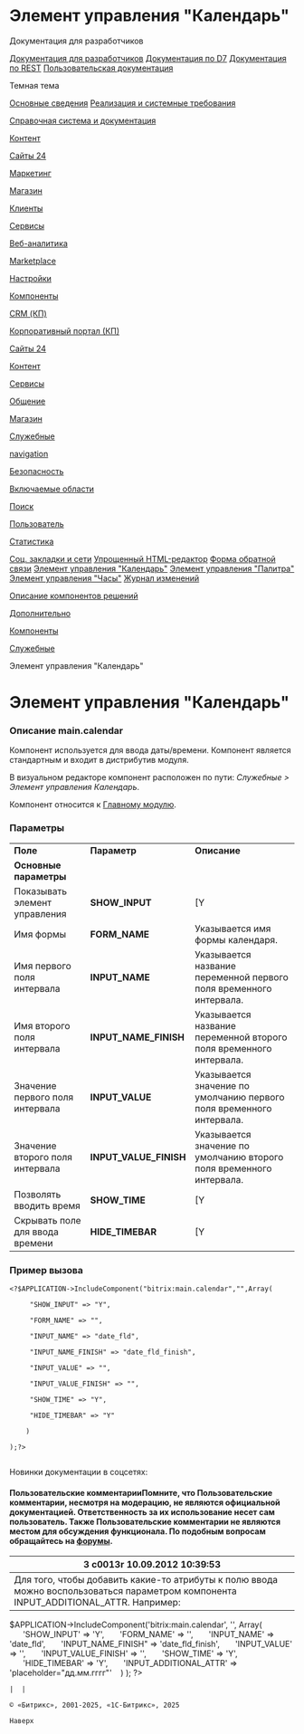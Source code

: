 # Элемент управления "Календарь"

Документация для разработчиков

[Документация для разработчиков](https://dev.1c-bitrix.ru/api_help/)
[Документация по D7](https://dev.1c-bitrix.ru/api_d7/)
[Документация по REST](https://dev.1c-bitrix.ru/rest_help/)
[Пользовательская документация](https://dev.1c-bitrix.ru/user_help/)

Темная тема

[Основные сведения](/user_help/index.php)
[Реализация и системные требования](/user_help/reqintro.php)

[Справочная система и документация](/user_help/help/index.php)

[Контент](/user_help/content/index.php)

[Сайты 24](/user_help/sites24/index.php)

[Маркетинг](/user_help/marketing/index.php)

[Магазин](/user_help/store/index.php)

[Клиенты](/user_help/clients/index.php)

[Сервисы](/user_help/service/index.php)

[Веб-аналитика](/user_help/statistic/index.php)

[Marketplace](/user_help/marketplace/index.php)

[Настройки](/user_help/settings/index.php)

[Компоненты](/user_help/components/index.php)

[CRM (КП)](/user_help/components/crm/index.php)

[Корпоративный портал (КП)](/user_help/components/intranet/index.php)

[Сайты 24](/user_help/components/landing/index.php)

[Контент](/user_help/components/content/index.php)

[Сервисы](/user_help/components/services/index.php)

[Общение](/user_help/components/obschenie/index.php)

[Магазин](/user_help/components/magazin/index.php)

[Служебные](/user_help/components/sluzhebnie/index.php)

[navigation](/user_help/components/sluzhebnie/navigation/index.php)

[Безопасность](/user_help/components/sluzhebnie/security/index.php)

[Включаемые области](/user_help/components/sluzhebnie/included_regions/index.php)

[Поиск](/user_help/components/sluzhebnie/search/index.php)

[Пользователь](/user_help/components/sluzhebnie/user/index.php)

[Статистика](/user_help/components/sluzhebnie/statistic/index.php)

[Соц. закладки и сети](/user_help/components/sluzhebnie/main_share.php)
[Упрощенный HTML-редактор](/user_help/components/sluzhebnie/fileman_light_editor.php)
[Форма обратной связи](/user_help/components/sluzhebnie/main_feedback.php)
[Элемент управления "Календарь"](/user_help/components/sluzhebnie/main_calendar.php)
[Элемент управления "Палитра"](/user_help/components/sluzhebnie/main_colorpicker.php)
[Элемент управления "Часы"](/user_help/components/sluzhebnie/main_clock.php)
[Журнал изменений](/user_help/components/sluzhebnie/event_list.php)

[Описание компонентов решений](/user_help/description_decisions/index.php)

[Дополнительно](/user_help/additional/index.php)

[Компоненты](/user_help/components/index.php)

[Служебные](/user_help/components/sluzhebnie/index.php)

Элемент управления "Календарь"

# Элемент управления "Календарь"

### Описание **main.calendar**

Компонент используется для ввода даты/времени. Компонент является стандартным и входит в дистрибутив модуля.

В визуальном редакторе компонент расположен по пути: *Служебные > Элемент управления Календарь*.

Компонент относится к [Главному модулю](/user_help/settings/settings/index.php).

### Параметры

|  |  |  |
| --- | --- | --- |
| **Поле** | **Параметр** | **Описание** |
| **Основные параметры** | | |
| Показывать элемент управления | **SHOW\_INPUT** | [Y|N] Параметр служит для выбора способа отображения календаря:  * **Y** - показывать иконки календаря с полем ввода; * **N** - показывать только иконки календаря. |
| Имя формы | **FORM\_NAME** | Указывается имя формы календаря. |
| Имя первого поля интервала | **INPUT\_NAME** | Указывается название переменной первого поля временного интервала. |
| Имя второго поля интервала | **INPUT\_NAME\_FINISH** | Указывается название переменной второго поля временного интервала. |
| Значение первого поля интервала | **INPUT\_VALUE** | Указывается значение по умолчанию первого поля временного интервала. |
| Значение второго поля интервала | **INPUT\_VALUE\_FINISH** | Указывается значение по умолчанию второго поля временного интервала. |
| Позволять вводить время | **SHOW\_TIME** | [Y|N] При отмеченной опции пользователь имеет возможность указать не только дату, но и время. |
| Скрывать поле для ввода времени | **HIDE\_TIMEBAR** | [Y|N] При отмеченной опции поле для ввода времени будет скрыто. |

### Пример вызова

```
<?$APPLICATION->IncludeComponent("bitrix:main.calendar","",Array(
     "SHOW_INPUT" => "Y",
     "FORM_NAME" => "",
     "INPUT_NAME" => "date_fld",
     "INPUT_NAME_FINISH" => "date_fld_finish",
     "INPUT_VALUE" => "",
     "INPUT_VALUE_FINISH" => "", 
     "SHOW_TIME" => "Y",
     "HIDE_TIMEBAR" => "Y"
	)
);?>

```

Новинки документации в соцсетях:

#### Пользовательские комментарииПомните, что Пользовательские комментарии, несмотря на модерацию, не являются официальной документацией. Ответственность за их использование несет сам пользователь. Также Пользовательские комментарии не являются местом для обсуждения функционала. По подобным вопросам обращайтесь на [форумы](http://dev.1c-bitrix.ru/community/forums/group1/).

| 3  **c0013r** 10.09.2012 10:39:53 |
| --- |
| Для того, чтобы добавить какие-то атрибуты к полю ввода можно воспользоваться параметром компонента INPUT\_ADDITIONAL\_ATTR.  Например:   | Код | | --- | | ``` <?  $APPLICATION->IncludeComponent('bitrix:main.calendar', '', Array(       'SHOW_INPUT' => 'Y',       'FORM_NAME' => '',       'INPUT_NAME' => 'date_fld',       'INPUT_NAME_FINISH" => 'date_fld_finish',       'INPUT_VALUE' => '',       'INPUT_VALUE_FINISH' => '',        'SHOW_TIME' => 'Y',        'HIDE_TIMEBAR' => 'Y',        'INPUT_ADDITIONAL_ATTR' => 'placeholder="дд.мм.гггг"'    ) ); ?>  ``` | |
|  |

© «Битрикс», 2001-2025, «1С-Битрикс», 2025

Наверх